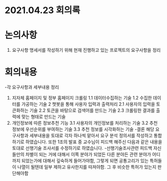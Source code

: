 # 2021.04.23 회의록

# 논의사항
1. 요구사항 명세서를 작성하기 위해 현재 진행하고 있는 프로젝트의 요구사항을 정리
# 회의내용
-각 요구사항과 세부내용 정리
1. 지자체 홈페이지 및 정부 홈페이지 크롤링
  1.1 데이터수집하는 기술
  1.2 수집한 데이터를 가공하는 기술
2 챗봇을 통해 사용자 입력과 출력처리
  2.1 사용자의 입력을 토큰화하는 기술
  2.2 토큰을 바탕으로 검색어를 만드는 기술
  2.3 크롤링한 결과를 출력에 맞는 형태로 만드는 기술
3. 개인정보에 따른 정보추천 기능
  3.1 사용자의 개인정보를 처리하는 기술
  3.2 추천 정보에 우선순위를 부여하는 기술
  3.3 추천 정보를 시각화하는 기술
-결론
  해당 요구사항과 세부내용을 토대로 각자 하나씩 맡아서 요구 분석 정의서를 작성하고 통합하기로 하였습니다. 또한 1조의 발표 중 교수님이 피드백 해주신 다음과 같은 내용을 토대로 선행기술 조사서를 수정하기로 하였습니다.
-선행기술조사관련 피드백
  자신들만의 차별이 되는 거에 대해서 이쪽 분야가 되었든 다른 분야든 관련 분야가 어디까지 되었는가에 대해서 깊숙하게 들어가야함, 그렇게 되면 공통고리가 있는 특허들이 나열이 될텐데 일부 제하고 유사한지를 따져야함. 그 후 비슷한 특허가 있는지 판단해야함
